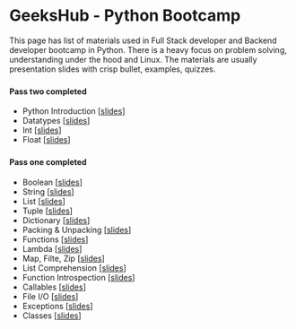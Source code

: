 # GeeksHub - Python Bootcamp

This page has list of materials used in Full Stack developer and Backend developer bootcamp in Python. There is a heavy focus on problem solving, understanding under the hood and Linux. The materials are usually presentation slides with crisp bullet, examples, quizzes.

###
#### Pass two completed
* Python Introduction [[slides](python_introduction/python_introduction.html)]
* Datatypes [[slides](datatypes/datatypes.html)]
* Int [[slides](datatypes/int.html)]
* Float [[slides](datatypes/float.html)]

###
#### Pass one completed
* Boolean [[slides](bool.html)]
* String [[slides](string.html)]
* List [[slides](list.html)]
* Tuple [[slides](tuple.html)]
* Dictionary [[slides](dictionary.html)]
* Packing & Unpacking [[slides](packing_unpacking.html)]
* Functions [[slides](functions.html)]
* Lambda [[slides](lambda.html)]
* Map, Filte, Zip [[slides](map_filter_zip.html)]
* List Comprehension [[slides](list_comprehension.html)]
* Function Introspection [[slides](function_introspection.html)]
* Callables [[slides](callables.html)]
* File I/O [[slides](fileio.html)]
* Exceptions [[slides](exceptions.html)]
* Classes [[slides](20_classes.html)]